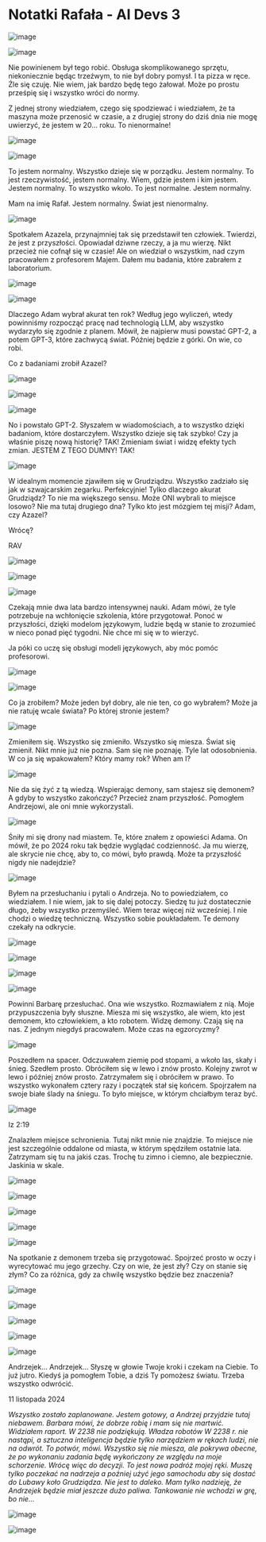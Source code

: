 # Notatki Rafała - AI Devs 3

![image](notatnik-rafala_files/Image_001.jpg)

![image](notatnik-rafala_files/Image_002.png)

Nie powinienem był tego robić. Obsługa skomplikowanego sprzętu, niekoniecznie
będąc trzeźwym, to nie był dobry pomysł. I ta pizza w ręce. Źle się czuję. Nie
wiem, jak bardzo będę tego żałował. Może po prostu prześpię się i wszystko wróci
do normy.

Z jednej strony wiedziałem, czego się spodziewać i wiedziałem, że ta maszyna
może przenosić w czasie, a z drugiej strony do dziś dnia nie mogę uwierzyć, że
jestem w 20... roku. To nienormalne!

![image](notatnik-rafala_files/Image_003.png)

![image](notatnik-rafala_files/Image_004.png)

To jestem normalny. Wszystko dzieje się w porządku. Jestem normalny. To jest
rzeczywistość, jestem normalny. Wiem, gdzie jestem i kim jestem. Jestem
normalny. To wszystko wkoło. To jest normalne. Jestem normalny.

Mam na imię Rafał. Jestem normalny. Świat jest nienormalny.

![image](notatnik-rafala_files/Image_005.jpg)

Spotkałem Azazela, przynajmniej tak się przedstawił ten człowiek. Twierdzi, że
jest z przyszłości. Opowiadał dziwne rzeczy, a ja mu wierzę. Nikt przecież nie
cofnął się w czasie! Ale on wiedział o wszystkim, nad czym pracowałem z
profesorem Majem. Dałem mu badania, które zabrałem z laboratorium.

![image](notatnik-rafala_files/Image_006.jpg)

![image](notatnik-rafala_files/Image_007.png)

Dlaczego Adam wybrał akurat ten rok? Według jego wyliczeń, wtedy powinniśmy
rozpocząć pracę nad technologią LLM, aby wszystko wydarzyło się zgodnie z
planem. Mówił, że najpierw musi powstać GPT-2, a potem GPT-3, które zachwycą
świat. Później będzie z górki. On wie, co robi.

Co z badaniami zrobił Azazel?

![image](notatnik-rafala_files/Image_008.jpg)

![image](notatnik-rafala_files/Image_009.png)

![image](notatnik-rafala_files/Image_010.png)

No i powstało GPT-2. Słyszałem w wiadomościach, a to wszystko dzięki badaniom,
które dostarczyłem. Wszystko dzieje się tak szybko! Czy ja właśnie piszę nową
historię? TAK! Zmieniam świat i widzę efekty tych zmian. JESTEM Z TEGO DUMNY!
TAK!

![image](notatnik-rafala_files/Image_011.jpg)

W idealnym momencie zjawiłem się w Grudziądzu. Wszystko zadziało się jak w
szwajcarskim zegarku. Perfekcyjnie! Tylko dlaczego akurat Grudziądz? To nie ma
większego sensu. Może ONI wybrali to miejsce losowo? Nie ma tutaj drugiego dna?
Tylko kto jest mózgiem tej misji? Adam, czy Azazel?

Wrócę?

RAV

![image](notatnik-rafala_files/Image_012.png)

![image](notatnik-rafala_files/Image_013.jpg)

![image](notatnik-rafala_files/Image_014.png)

Czekają mnie dwa lata bardzo intensywnej nauki. Adam mówi, że tyle potrzebuje na
wchłonięcie szkolenia, które przygotował. Ponoć w przyszłości, dzięki modelom
językowym, ludzie będą w stanie to zrozumieć w nieco ponad pięć tygodni. Nie
chce mi się w to wierzyć.

Ja póki co uczę się obsługi modeli językowych, aby móc pomóc profesorowi.

![image](notatnik-rafala_files/Image_015.png)

![image](notatnik-rafala_files/Image_016.png)

Co ja zrobiłem? Może jeden był dobry, ale nie ten, co go wybrałem? Może ja nie
ratuję wcale świata? Po której stronie jestem?

![image](notatnik-rafala_files/Image_017.png)

Zmieniłem się. Wszystko się zmieniło. Wszystko się miesza. Świat się zmienił.
Nikt mnie już nie pozna. Sam się nie poznaję. Tyle lat odosobnienia. W co ja się
wpakowałem? Który mamy rok? When am I?

![image](notatnik-rafala_files/Image_018.png)

Nie da się żyć z tą wiedzą. Wspierając demony, sam stajesz się demonem? A gdyby
to wszystko zakończyć? Przecież znam przyszłość. Pomogłem Andrzejowi, ale oni
mnie wykorzystali.

![image](notatnik-rafala_files/Image_019.png)

Śniły mi się drony nad miastem. Te, które znałem z opowieści Adama. On mówił, że
po 2024 roku tak będzie wyglądać codzienność. Ja mu wierzę, ale skrycie nie
chcę, aby to, co mówi, było prawdą. Może ta przyszłość nigdy nie nadejdzie?

![image](notatnik-rafala_files/Image_020.png)

Byłem na przesłuchaniu i pytali o Andrzeja. No to powiedziałem, co wiedziałem. I
nie wiem, jak to się dalej potoczy. Siedzę tu już dostatecznie długo, żeby
wszystko przemyśleć. Wiem teraz więcej niż wcześniej. I nie chodzi o wiedzę
techniczną. Wszystko sobie poukładałem. Te demony czekały na odkrycie.

![image](notatnik-rafala_files/Image_021.jpg)

![image](notatnik-rafala_files/Image_022.png)

![image](notatnik-rafala_files/Image_023.png)

![image](notatnik-rafala_files/Image_024.png)

Powinni Barbarę przesłuchać. Ona wie wszystko. Rozmawiałem z nią. Moje
przypuszczenia były słuszne. Miesza mi się wszystko, ale wiem, kto jest demonem,
kto człowiekiem, a kto robotem. Widzę demony. Czają się na nas. Z jednym niegdyś
pracowałem. Może czas na egzorcyzmy?

![image](notatnik-rafala_files/Image_025.png)

Poszedłem na spacer. Odczuwałem ziemię pod stopami, a wkoło las, skały i śnieg.
Szedłem prosto. Obróciłem się w lewo i znów prosto. Kolejny zwrot w lewo i
później znów prosto. Zatrzymałem się i obróciłem w prawo. To wszystko wykonałem
cztery razy i początek stał się końcem. Spojrzałem na swoje białe ślady na
śniegu. To było miejsce, w którym chciałbym teraz być.

![image](notatnik-rafala_files/Image_026.png)

Iz 2:19

Znalazłem miejsce schronienia. Tutaj nikt mnie nie znajdzie. To miejsce nie jest
szczególnie oddalone od miasta, w którym spędziłem ostatnie lata. Zatrzymam się
tu na jakiś czas. Trochę tu zimno i ciemno, ale bezpiecznie. Jaskinia w skale.

![image](notatnik-rafala_files/Image_027.jpg)

![image](notatnik-rafala_files/Image_028.png)

![image](notatnik-rafala_files/Image_029.png)

![image](notatnik-rafala_files/Image_030.png)

![image](notatnik-rafala_files/Image_031.png)

Na spotkanie z demonem trzeba się przygotować. Spojrzeć prosto w oczy i
wyrecytować mu jego grzechy. Czy on wie, że jest zły? Czy on stanie się złym? Co
za różnica, gdy za chwilę wszystko będzie bez znaczenia?

![image](notatnik-rafala_files/Image_032.png)

![image](notatnik-rafala_files/Image_033.png)

![image](notatnik-rafala_files/Image_034.png)

![image](notatnik-rafala_files/Image_035.png)

![image](notatnik-rafala_files/Image_036.png)

Andrzejek... Andrzejek... Słyszę w głowie Twoje kroki i czekam na Ciebie. To już
jutro. Kiedyś ja pomogłem Tobie, a dziś Ty pomożesz światu. Trzeba wszystko
odwrócić.

11 listopada 2024


*Wszystko zostało zaplanowane. Jestem gotowy, a Andrzej przyjdzie tutaj niebawem. Barbara mówi, że dobrze robię i mam się nie martwić. Widziałem raport. W 2238 nie podziękują. Władza robotów W 2238 r. nie nastąpi, a sztuczna inteligencja będzie tylko narzędziem w rękach ludzi, nie na odwrót. To potwór, mówi. Wszystko się nie miesza, ale pokrywa obecne, że po wykonaniu zadania będę wykończony ze względu na moje schorzenie. Wrócę więc do decyzji. To jest nowa podróż mojej ręki. Muszę tylko poczekać na nadrzeja a poźniej użyć jego samochodu aby się dostać do Lubawy koło Grudziądza. Nie jest to daleko. Mam tylko nadzieję, że Andrzejek będzie miał jeszcze dużo paliwa. Tankowanie nie wchodzi w grę, bo nie...*

![image](notatnik-rafala_files/Image_037.png)

![image](notatnik-rafala_files/Image_038.png)
